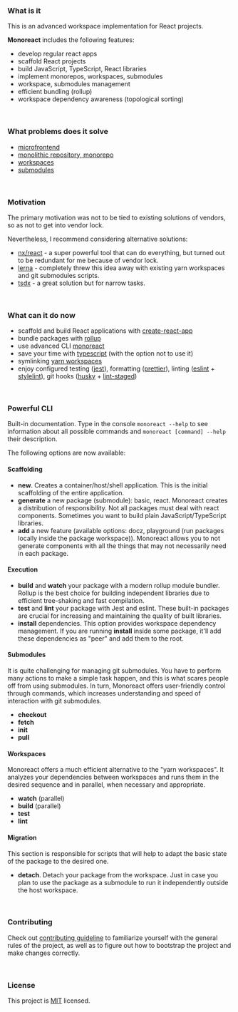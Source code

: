 ### What is it

This is an advanced workspace implementation for React projects.

**Monoreact** includes the following features:

- develop regular react apps
- scaffold React projects
- build JavaScript, TypeScript, React libraries
- implement monorepos, workspaces, submodules
- workspace, submodules management
- efficient bundling (rollup)
- workspace dependency awareness (topological sorting)

<br/>

### What problems does it solve

- [microfrontend](https://martinfowler.com/articles/micro-frontends.html)
- [monolithic repository, monorepo](https://www.perforce.com/blog/vcs/what-monorepo)
- [workspaces](https://www.smashingmagazine.com/2019/07/yarn-workspaces-organize-project-codebase-pro/)
- [submodules](https://chrisjean.com/git-submodules-adding-using-removing-and-updating/)

<br/>

### Motivation

The primary motivation was not to be tied to existing solutions of vendors, so as not to get into vendor lock.

Nevertheless, I recommend considering alternative solutions:

- [nx/react](https://nx.dev/react) - a super powerful tool that can do everything, but turned out to be redundant for me because of vendor lock.
- [lerna](https://github.com/lerna/lerna) - completely threw this idea away with existing yarn workspaces and git submodules scripts.
- [tsdx](https://github.com/jaredpalmer/tsdx) - a great solution but for narrow tasks.

<br/>

### What can it do now

- scaffold and build React applications with [create-react-app](https://create-react-app.dev/)
- bundle packages with [rollup](https://rollupjs.org/guide/en/)
- use advanced CLI [monoreact](https://github.com/tarsinzer/monoreact/tree/master/cli)
- save your time with [typescript](https://www.typescriptlang.org/) (with the option not to use it)
- symlinking [yarn workspaces](https://classic.yarnpkg.com/en/docs/workspaces)
- enjoy configured testing ([jest](https://jestjs.io/)), formatting ([prettier](https://prettier.io/)), linting ([eslint](https://eslint.org/) + [stylelint](https://stylelint.io/)), git hooks ([husky](https://github.com/typicode/husky) + [lint-staged](https://github.com/okonet/lint-staged))

<br/>

### Powerful CLI

Built-in documentation. Type in the console `monoreact --help` to see information about all possible commands and `monoreact [command] --help` their description.

The following options are now available:

#### Scaffolding

- **new**. Creates a container/host/shell application. This is the initial scaffolding of the entire application.
- **generate** a new package (submodule): basic, react. Monoreact creates a distribution of responsibility. Not all packages must deal with react components. Sometimes you want to build plain JavaScript/TypeScript libraries.
- **add** a new feature (available options: docz, playground (run packages locally inside the package workspace)). Monoreact allows you to not generate components with all the things that may not necessarily need in each package.

#### Execution

- **build** and **watch** your package with a modern rollup module bundler. Rollup is the best choice for building independent libraries due to efficient tree-shaking and fast compilation.
- **test** and **lint** your package with Jest and eslint. These built-in packages are crucial for increasing and maintaining the quality of built libraries.
- **install** dependencies. This option provides workspace dependency management. If you are running **install** inside some package, it'll add these dependencies as "peer" and add them to the root.

#### Submodules

It is quite challenging for managing git submodules. You have to perform many actions to make a simple task happen, and this is what scares people off from using submodules. In turn, Monoreact offers user-friendly control through commands, which increases understanding and speed of interaction with git submodules.

- **checkout**
- **fetch**
- **init**
- **pull**

#### Workspaces

Monoreact offers a much efficient alternative to the "yarn workspaces". It analyzes your dependencies between workspaces and runs them in the desired sequence and in parallel, when necessary and appropriate.

- **watch** (parallel)
- **build** (parallel)
- **test**
- **lint**

#### Migration

This section is responsible for scripts that will help to adapt the basic state of the package to the desired one.

- **detach**. Detach your package from the workspace. Just in case you plan to use the package as a submodule to run it independently outside the host workspace.

<br/>

### Contributing

Check out [contributing guideline](https://github.com/tarsinzer/monoreact/blob/master/CONTRIBUTING.md) to familiarize yourself with the general rules of the project, as well as to figure out how to bootstrap the project and make changes correctly.

<br/>

### License

This project is [MIT](https://choosealicense.com/licenses/mit/) licensed.<br/>
